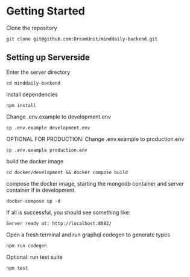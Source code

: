 # Getting Started

Clone the repository

```
git clone git@github.com:DreamUnit/minddaily-backend.git
```

## Setting up Serverside

Enter the server directory

```
cd minddaily-backend
```

Install dependencies

```
npm install
```

Change .env.example to development.env

```
cp .env.example development.env
```

OPTIONAL FOR PRODUCTION: Change .env.example to production.env

```
cp .env.example production.env
```

build the docker image

```
cd docker/development && docker compose build
```

compose the docker image, starting the mongodb container and server container if in development.

```
docker-compose up -d
```

If all is successful, you should see something like:

```
Server ready at: http://localhost:8082/
```

Open a fresh terminal and run graphql codegen to generate types

```
npm run codegen
```

Optional: run test suite

```
npm test
```
